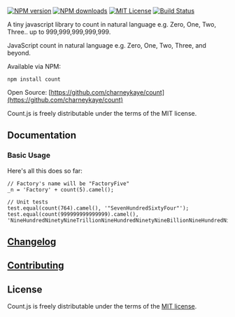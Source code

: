 [![NPM version][npm-version-image]][npm-url] [![NPM downloads][npm-downloads-image]][npm-url] [![MIT License][license-image]][license-url] [![Build Status][travis-image]][travis-url]

A tiny javascript library to count in natural language e.g. Zero, One, Two, Three.. up to 999,999,999,999,999.

JavaScript count in natural language e.g. Zero, One, Two, Three, and beyond.

Available via NPM:

    npm install count

Open Source: [https://github.com/charneykaye/count](https://github.com/charneykaye/count)

Count.js is freely distributable under the terms of the MIT license.

## Documentation

### Basic Usage

Here's all this does so far:

    // Factory's name will be "FactoryFive"
    _n = 'Factory' + count(5).camel();
    
    // Unit tests
    test.equal(count(764).camel(), '"SevenHundredSixtyFour"');    
    test.equal(count(999999999999999).camel(), 'NineHundredNinetyNineTrillionNineHundredNinetyNineBillionNineHundredNinetyNineMillionNineHundredNinetyNineThousandNineHundredNinetyNine');
   
## [Changelog](CHANGELOG.md)

## [Contributing](CONTRIBUTING.md)

## License

Count.js is freely distributable under the terms of the [MIT license](LICENSE).

[license-image]: http://img.shields.io/badge/license-MIT-blue.svg?style=flat
[license-url]: LICENSE

[npm-url]: https://npmjs.org/package/count
[npm-version-image]: http://img.shields.io/npm/v/counts.svg?style=flat
[npm-downloads-image]: http://img.shields.io/npm/dm/counts.svg?style=flat

[travis-url]: http://travis-ci.org/nickckaye/count
[travis-image]: http://img.shields.io/travis/nickckaye/count/master.svg?style=flat

